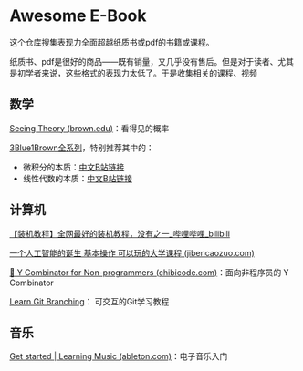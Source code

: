 # Awesome E-Book

这个仓库搜集表现力全面超越纸质书或pdf的书籍或课程。

纸质书、pdf是很好的商品——既有销量，又几乎没有售后。但是对于读者、尤其是初学者来说，这些格式的表现力太低了。于是收集相关的课程、视频

## 数学

[Seeing Theory (brown.edu)](https://seeing-theory.brown.edu/)：看得见的概率

[3Blue1Brown全系列](https://www.3blue1brown.com/)，特别推荐其中的：
- 微积分的本质：[中文B站链接](https://www.bilibili.com/video/BV1qW411N7FU)
- 线性代数的本质：[中文B站链接](https://www.bilibili.com/video/BV1ys411472E)

## 计算机

[【装机教程】全网最好的装机教程，没有之一_哔哩哔哩_bilibili](https://www.bilibili.com/video/BV1BG4y137mG/?spm_id_from=..top_right_bar_window_default_collection.content.click)

[一个人工智能的诞生 基本操作 可以玩的大学课程 (jibencaozuo.com)](https://jibencaozuo.com/zh-Hans/videoSeries/1/episode/0)

[🙂 Y Combinator for Non-programmers (chibicode.com)](https://ycombinator.chibicode.com/)：面向非程序员的 Y Combinator

[Learn Git Branching](https://learngitbranching.js.org/)：
可交互的Git学习教程

## 音乐

 [Get started | Learning Music (ableton.com)](https://learningmusic.ableton.com/)：电子音乐入门
